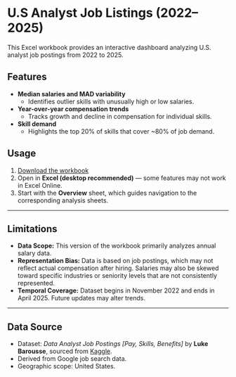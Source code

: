 # U.S Analyst Job Listings (2022–2025)

This Excel workbook provides an interactive dashboard analyzing U.S. analyst job postings from 2022 to 2025.  

## Features
- **Median salaries and MAD variability**  
  - Identifies outlier skills with unusually high or low salaries.  
- **Year-over-year compensation trends**  
  - Tracks growth and decline in compensation for individual skills.  
- **Skill demand**  
  - Highlights the top 20% of skills that cover ~80% of job demand.  

## Usage 
1. [Download the workbook](./US_Analyst_Job_Listings_2022_to_2025.xlsx)
2. Open in **Excel (desktop recommended)** — some features may not work in Excel Online.  
3. Start with the **Overview** sheet, which guides navigation to the corresponding analysis sheets.  

---

## Limitations
- **Data Scope:** This version of the workbook primarily analyzes annual salary data.  
- **Representation Bias:** Data is based on job postings, which may not reflect actual compensation after hiring. Salaries may also be skewed toward specific industries or seniority levels that are not consistently represented.  
- **Temporal Coverage:** Dataset begins in November 2022 and ends in April 2025. Future updates may alter trends.  

---
## Data Source
- Dataset: *Data Analyst Job Postings [Pay, Skills, Benefits]* by **Luke Barousse**, sourced from [Kaggle](https://www.kaggle.com).  
- Derived from Google job search data.  
- Geographic scope: United States.
  
